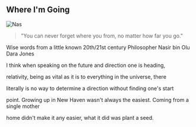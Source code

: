 
## Where I'm Going


![Nas](https://encrypted-tbn0.gstatic.com/images?q=tbn:ANd9GcQl0r4d8NkTUKNElDWus4bJ6kztEj6B3Ee3sw&usqp=CAU)
>"You can never forget where you from, no matter how far you go."

Wise words from a little known 20th/21st century Philosopher Nasir bin Olu
Dara Jones

I think when speaking on the future and direction one is heading,

relativity, being as vital as it is to everything in the universe, there

literally is no way to determine a direction without finding one's start

point. Growing up in New Haven wasn't always the easiest. Coming from a single mother

home didn't make it any easier, what it did was plant a seed.
